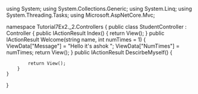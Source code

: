 using System;
using System.Collections.Generic;
using System.Linq;
using System.Threading.Tasks;
using Microsoft.AspNetCore.Mvc;

namespace Tutorial7Ex2._2.Controllers
{
    public class StudentController : Controller
    {
        public IActionResult Index()
        {
            return View();
        }
        public IActionResult Welcome(string name, int numTimes = 1)
        {
            ViewData["Message"] = "Hello it's ashok ";
            ViewData["NumTimes"] = numTimes;
            return View();
        }
        public IActionResult DescirbeMyself()
        {
           
            return View();
        }
    }
}
